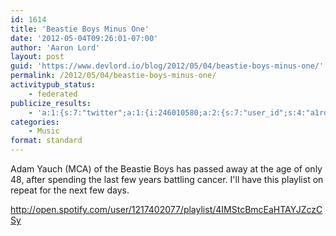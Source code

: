 ```yaml
---
id: 1614
title: 'Beastie Boys Minus One'
date: '2012-05-04T09:26:01-07:00'
author: 'Aaron Lord'
layout: post
guid: 'https://www.devlord.io/blog/2012/05/04/beastie-boys-minus-one/'
permalink: /2012/05/04/beastie-boys-minus-one/
activitypub_status:
    - federated
publicize_results:
    - 'a:1:{s:7:"twitter";a:1:{i:246010580;a:2:{s:7:"user_id";s:4:"a1rd";s:7:"post_id";s:18:"198463514346663937";}}}'
categories:
    - Music
format: standard
---
```


Adam Yauch (MCA) of the Beastie Boys has passed away at the age of only 48, after spending the last few years battling cancer. I'll have this playlist on repeat for the next few days.
 
http://open.spotify.com/user/1217402077/playlist/4IMStcBmcEaHTAYJZczCSy